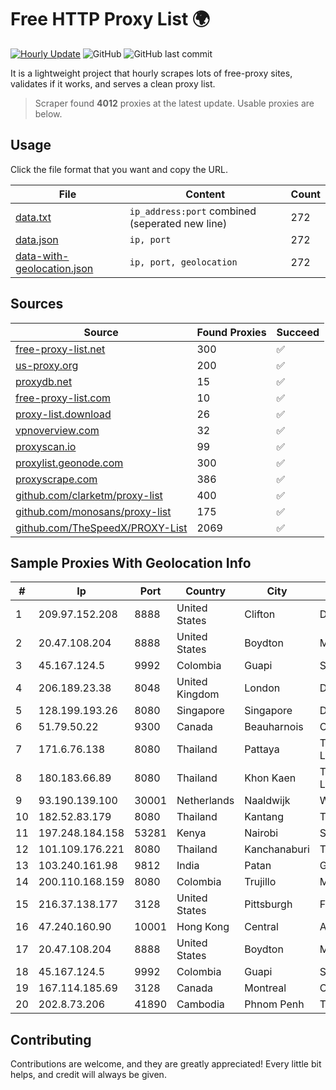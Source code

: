 
# Free HTTP Proxy List 🌍

[![Hourly Update](https://github.com/mertguvencli/http-proxy-list/actions/workflows/main.yml/badge.svg?branch=main)](https://github.com/mertguvencli/http-proxy-list/actions/workflows/main.yml)
![GitHub](https://img.shields.io/github/license/mertguvencli/http-proxy-list)
![GitHub last commit](https://img.shields.io/github/last-commit/mertguvencli/http-proxy-list)

It is a lightweight project that hourly scrapes lots of free-proxy sites, validates if it works, and serves a clean proxy list.


> Scraper found **4012** proxies at the latest update. Usable proxies are below.

## Usage

Click the file format that you want and copy the URL.


|File|Content|Count|
|----|-------|-----|
|[data.txt](https://raw.githubusercontent.com/mertguvencli/http-proxy-list/main/proxy-list/data.txt)|`ip_address:port` combined (seperated new line)|272|
|[data.json](https://raw.githubusercontent.com/mertguvencli/http-proxy-list/main/proxy-list/data.json)|`ip, port`|272|
|[data-with-geolocation.json](https://raw.githubusercontent.com/mertguvencli/http-proxy-list/main/proxy-list/data-with-geolocation.json)|`ip, port, geolocation`|272|

## Sources

|Source|Found Proxies|Succeed|
|------|-------------|-------|
|[free-proxy-list.net](https://free-proxy-list.net)|300|✅|
|[us-proxy.org](https://www.us-proxy.org)|200|✅|
|[proxydb.net](http://proxydb.net)|15|✅|
|[free-proxy-list.com](https://free-proxy-list.com/?page=&port=&type%5B%5D=http&type%5B%5D=https&up_time=0&search=Search)|10|✅|
|[proxy-list.download](https://www.proxy-list.download/HTTP)|26|✅|
|[vpnoverview.com](https://vpnoverview.com/privacy/anonymous-browsing/free-proxy-servers)|32|✅|
|[proxyscan.io](https://www.proxyscan.io)|99|✅|
|[proxylist.geonode.com](https://proxylist.geonode.com/api/proxy-list?limit=300&page=1&sort_by=lastChecked&sort_type=desc&protocols=http,https)|300|✅|
|[proxyscrape.com](https://api.proxyscrape.com/v2/?request=displayproxies&protocol=http&timeout=10000&country=all&ssl=all&anonymity=all)|386|✅|
|[github.com/clarketm/proxy-list](https://raw.githubusercontent.com/clarketm/proxy-list/master/proxy-list-raw.txt)|400|✅|
|[github.com/monosans/proxy-list](https://raw.githubusercontent.com/monosans/proxy-list/main/proxies/http.txt)|175|✅|
|[github.com/TheSpeedX/PROXY-List](https://raw.githubusercontent.com/TheSpeedX/PROXY-List/master/http.txt)|2069|✅|


## Sample Proxies With Geolocation Info

|#|Ip|Port|Country|City|Internet Service Provider|
|-|--|----|-------|----|-------------------------|
|1|209.97.152.208|8888|United States|Clifton|DigitalOcean, LLC|
|2|20.47.108.204|8888|United States|Boydton|Microsoft Corporation|
|3|45.167.124.5|9992|Colombia|Guapi|Sepcom Comunicaciones SAS|
|4|206.189.23.38|8048|United Kingdom|London|DigitalOcean, LLC|
|5|128.199.193.26|8080|Singapore|Singapore|DigitalOcean, LLC|
|6|51.79.50.22|9300|Canada|Beauharnois|OVH SAS|
|7|171.6.76.138|8080|Thailand|Pattaya|Triple T Broadband Public Company Limited|
|8|180.183.66.89|8080|Thailand|Khon Kaen|Triple T Broadband Public Company Limited|
|9|93.190.139.100|30001|Netherlands|Naaldwijk|WorldStream B.V.|
|10|182.52.83.179|8080|Thailand|Kantang|TOT Public Company Limited|
|11|197.248.184.158|53281|Kenya|Nairobi|Safaricom Limited|
|12|101.109.176.221|8080|Thailand|Kanchanaburi|TOT Public Company Limited|
|13|103.240.161.98|9812|India|Patan|GTPLJAYSANTOSHIMANETWORKPVTLTD|
|14|200.110.168.159|8080|Colombia|Trujillo|Media Commerce Partners S.A|
|15|216.37.138.177|3128|United States|Pittsburgh|Frontier Communications of America|
|16|47.240.160.90|10001|Hong Kong|Central|Alibaba.com LLC|
|17|20.47.108.204|8888|United States|Boydton|Microsoft Corporation|
|18|45.167.124.5|9992|Colombia|Guapi|Sepcom Comunicaciones SAS|
|19|167.114.185.69|3128|Canada|Montreal|OVH SAS|
|20|202.8.73.206|41890|Cambodia|Phnom Penh|Turbotech CO.|



## Contributing

Contributions are welcome, and they are greatly appreciated! Every
little bit helps, and credit will always be given.

